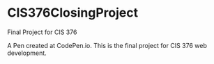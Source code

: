# CIS376ClosingProject
Final Project for CIS 376

A Pen created at CodePen.io. 
This is the final project for CIS 376 web development. 

